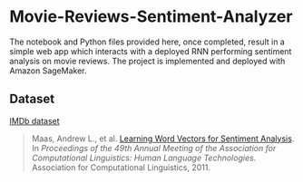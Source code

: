 # Movie-Reviews-Sentiment-Analyzer

The notebook and Python files provided here, once completed, result in a simple web app which interacts with a deployed RNN performing sentiment analysis on movie reviews. The project is implemented and deployed with Amazon SageMaker.

## Dataset
[IMDb dataset](http://ai.stanford.edu/~amaas/data/sentiment/)
> Maas, Andrew L., et al. [Learning Word Vectors for Sentiment Analysis](http://ai.stanford.edu/~amaas/data/sentiment/). In _Proceedings of the 49th Annual Meeting of the Association for Computational Linguistics: Human Language Technologies_. Association for Computational Linguistics, 2011.
